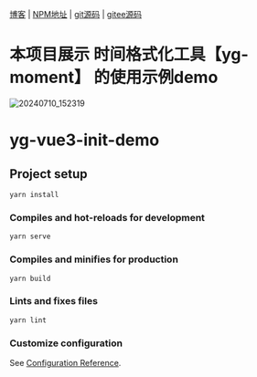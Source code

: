 [博客](https://juejin.cn/user/501800125607752) |
[NPM地址](https://www.npmjs.com/~yg331886820)  |
[git源码](https://github.com/331886820/yg-moment) |
[gitee源码](https://gitee.com/esthergege/yg-moment.git)
# 本项目展示 时间格式化工具【yg-moment】 的使用示例demo

![20240710_152319](https://github.com/331886820/yg-moment/assets/29726492/050f5605-31d3-444a-afa3-ecfd14c29e93)

# yg-vue3-init-demo

## Project setup
```
yarn install
```

### Compiles and hot-reloads for development
```
yarn serve
```

### Compiles and minifies for production
```
yarn build
```

### Lints and fixes files
```
yarn lint
```

### Customize configuration
See [Configuration Reference](https://cli.vuejs.org/config/).
